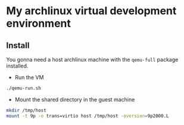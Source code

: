 # My archlinux virtual development environment

## Install

You gonna need a host archlinux machine with the `qemu-full` package installed.

- Run the VM

```bash
./qemu-run.sh
```

- Mount the shared directory in the guest machine

```bash
mkdir /tmp/host
mount -t 9p -o trans=virtio host /tmp/host -oversion=9p2000.L
```
